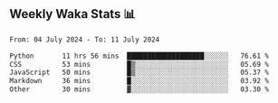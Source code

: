 ## Weekly Waka Stats 📊
<!--START_SECTION:waka-->

```txt
From: 04 July 2024 - To: 11 July 2024

Python       11 hrs 56 mins  ███████████████████░░░░░░   76.61 %
CSS          53 mins         █▒░░░░░░░░░░░░░░░░░░░░░░░   05.69 %
JavaScript   50 mins         █▒░░░░░░░░░░░░░░░░░░░░░░░   05.37 %
Markdown     36 mins         █░░░░░░░░░░░░░░░░░░░░░░░░   03.92 %
Other        30 mins         ▓░░░░░░░░░░░░░░░░░░░░░░░░   03.30 %
```

<!--END_SECTION:waka-->

<!--

Here are some ideas to get you started:

- 🔭 I’m currently working on (way to add branches committed on)
- 🌱 I’m currently learning Web Frameworks and Machine Learning! (Lisp, JS (react & angular), Python, and __)
- 💬 Ask me about ...
- 📫 How to reach me: 
- 😄 Pronouns: He/Him/His
- ⚡ Fun fact: ...

that-recsys-lab
-->
